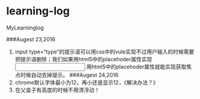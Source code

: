 # learning-log
MyLearninglog

###Augest 23,2016
1. input type=“type”的提示语可以用css中的vule实现不过用户输入的时候需要把提示语删除；我们如果用html5中的placehoder属性实现<input placehoder=""> 用html5中的placehoder属性就能实现获取焦点时候自动去掉提示。
###Augest 24,2016
1. chrome默认字体最小为12，再小还是显示12，《解决办法？》<br/>
2. 在父盒子有高度的时候不用清浮动！
